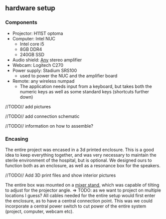 ## hardware setup


### Components
* Projector:  H11ST optoma
* Computer: Intel NUC
  * Intel core i5
  * 8GB DDR4
  * 240GB SSD
* Audio shield: [Any](https://www.adafruit.com/product/1752) stereo amplifier
* Webcam: Logitech C270
* Power supply: Stadium SRS100 
  * used to power the NUC and the amplifier board
* Remote: any wireless numpad
  * The application needs input from a keyboard, but takes both the numeric keys as well as some standard keys (shortcuts further down)

//TODO// add pictures

//TODO// add connection schematic

//TODO// information on how to assemble?

### Encasing

The entire project was encased in a 3d printed enclosure. This is a good idea to keep everything together, and was very necessary to maintain the sterile environment of the hospital, but is optional. We designed ours to function both as an enclosure, as well as a resonance box for the speakers. 

//TODO// Add 3D print files and show interior pictures


The entire box was mounted on a [mixer stand](https://www.bax-shop.be/nl/19-inch-racks/quiklok-ql-400-desktopstand?gclid=EAIaIQobChMIs6SFkMzG5QIViIxRCh3yJQK5EAQYGCABEgIFMPD_BwE), which was capable of tilting to adjust for the projector angle. => TODO: as we want to project on multiple locations I guess?
All cables needed for the entire setup would first enter the enclosure, as to have a central connection point. This was we could incorporate a central power switch to cut power of the entire system (project, computer, webcam etc). 
